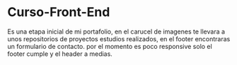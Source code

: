 # Curso-Front-End
Es una etapa inicial de mi portafolio, en el carucel de imagenes te llevara a unos repositorios de proyectos  estudios realizados, en el footer encontraras un formulario de contacto. por el momento es poco responsive solo el footer cumple y el header a medias.
